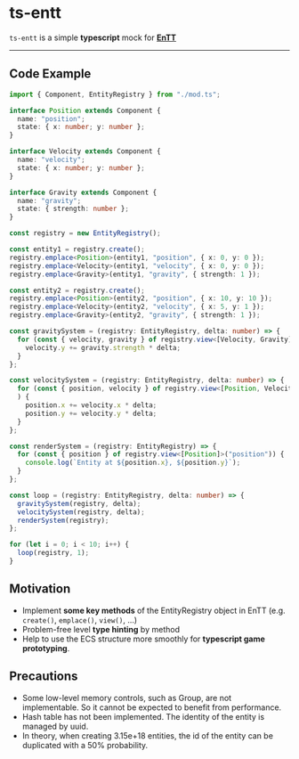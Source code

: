 # ts-entt

`ts-entt` is a simple **typescript** mock for **[EnTT](https://github.com/skypjack/entt)**

---

## Code Example

```typescript
import { Component, EntityRegistry } from "./mod.ts";

interface Position extends Component {
  name: "position";
  state: { x: number; y: number };
}

interface Velocity extends Component {
  name: "velocity";
  state: { x: number; y: number };
}

interface Gravity extends Component {
  name: "gravity";
  state: { strength: number };
}

const registry = new EntityRegistry();

const entity1 = registry.create();
registry.emplace<Position>(entity1, "position", { x: 0, y: 0 });
registry.emplace<Velocity>(entity1, "velocity", { x: 0, y: 0 });
registry.emplace<Gravity>(entity1, "gravity", { strength: 1 });

const entity2 = registry.create();
registry.emplace<Position>(entity2, "position", { x: 10, y: 10 });
registry.emplace<Velocity>(entity2, "velocity", { x: 5, y: 1 });
registry.emplace<Gravity>(entity2, "gravity", { strength: 1 });

const gravitySystem = (registry: EntityRegistry, delta: number) => {
  for (const { velocity, gravity } of registry.view<[Velocity, Gravity]>("velocity","gravity")) {
    velocity.y += gravity.strength * delta;
  }
};

const velocitySystem = (registry: EntityRegistry, delta: number) => {
  for (const { position, velocity } of registry.view<[Position, Velocity]>("position","velocity")
  ) {
    position.x += velocity.x * delta;
    position.y += velocity.y * delta;
  }
};

const renderSystem = (registry: EntityRegistry) => {
  for (const { position } of registry.view<[Position]>("position")) {
    console.log(`Entity at ${position.x}, ${position.y}`);
  }
};

const loop = (registry: EntityRegistry, delta: number) => {
  gravitySystem(registry, delta);
  velocitySystem(registry, delta);
  renderSystem(registry);
};

for (let i = 0; i < 10; i++) {
  loop(registry, 1);
}
```

## Motivation

- Implement **some key methods** of the EntityRegistry object in EnTT (e.g. `create()`, `emplace()`, `view()`, ...)
- Problem-free level **type hinting** by method
- Help to use the ECS structure more smoothly for **typescript game prototyping**.

## Precautions

- Some low-level memory controls, such as Group, are not implementable. So it cannot be expected to benefit from performance.
- Hash table has not been implemented. The identity of the entity is managed by uuid.
- In theory, when creating 3.15e+18 entities, the id of the entity can be duplicated with a 50% probability.
